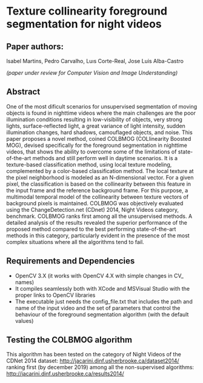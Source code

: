 # Texture collinearity foreground segmentation for night videos

## Paper authors:
Isabel Martins, Pedro Carvalho, Luıs Corte-Real, Jose Luis Alba-Castro

*(paper under review for Computer Vision and Image Understanding)*

## Abstract

One of the most dificult scenarios for unsupervised segmentation of moving objects is found in nighttime
videos where the main challenges are the poor illumination conditions resulting in low-visibility
of objects, very strong lights, surface-reflected light, a great variance of light intensity, sudden illumination
changes, hard shadows, camouflaged objects, and noise. This paper proposes a novel method,
coined COLBMOG (COLlinearity Boosted MOG), devised specifically for the foreground segmentation
in nighttime videos, that shows the ability to overcome some of the limitations of state-of-the-art
methods and still perform well in daytime scenarios. It is a texture-based classification method, using
local texture modeling, complemented by a color-based classification method. The local texture at
the pixel neighborhood is modeled as an N-dimensional vector. For a given pixel, the classification is
based on the collinearity between this feature in the input frame and the reference background frame.
For this purpose, a multimodal temporal model of the collinearity between texture vectors of background
pixels is maintained. COLBMOG was objectively evaluated using the ChangeDetection.net
(CDnet) 2014, Night Videos category, benchmark. COLBMOG ranks first among all the unsupervised
methods. A detailed analysis of the results revealed the superior performance of the proposed method
compared to the best performing state-of-the-art methods in this category, particularly evident in the
presence of the most complex situations where all the algorithms tend to fail.

## Requirements and Dependencies

* OpenCV 3.X (it works with OpenCV 4.X with simple changes in CV_ names)
* It compiles seamlessly both with XCode and MSVisual Studio with the proper links to OpenCV libraries
* The executable just needs the config_file.txt that includes the path and name of the input video and the set of parameters that control the behaviour of the foreground segmentation algorithm (with the default values)

## Testing the COLBMOG algorithm

This algorithm has been tested on the category of Night Videos of the CDNet 2014 dataset: http://jacarini.dinf.usherbrooke.ca/dataset2014/
ranking first (by december 2019) among all the non-supervised algorithms: http://jacarini.dinf.usherbrooke.ca/results2014/

